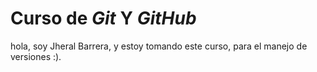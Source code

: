 # Curso de _Git_ Y _GitHub_

hola, soy Jheral Barrera, y estoy tomando este curso, para el manejo de versiones :).